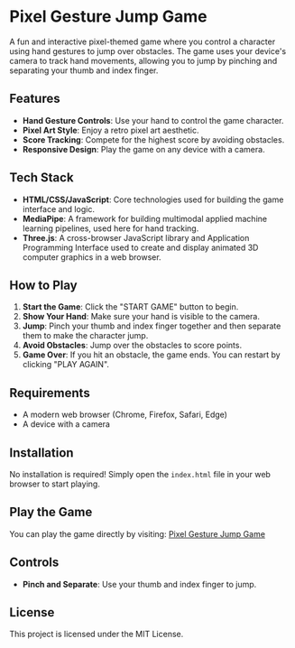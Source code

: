 # Pixel Gesture Jump Game

A fun and interactive pixel-themed game where you control a character using hand gestures to jump over obstacles. The game uses your device's camera to track hand movements, allowing you to jump by pinching and separating your thumb and index finger.

## Features

- **Hand Gesture Controls**: Use your hand to control the game character.
- **Pixel Art Style**: Enjoy a retro pixel art aesthetic.
- **Score Tracking**: Compete for the highest score by avoiding obstacles.
- **Responsive Design**: Play the game on any device with a camera.

## Tech Stack

- **HTML/CSS/JavaScript**: Core technologies used for building the game interface and logic.
- **MediaPipe**: A framework for building multimodal applied machine learning pipelines, used here for hand tracking.
- **Three.js**: A cross-browser JavaScript library and Application Programming Interface used to create and display animated 3D computer graphics in a web browser.

## How to Play

1. **Start the Game**: Click the "START GAME" button to begin.
2. **Show Your Hand**: Make sure your hand is visible to the camera.
3. **Jump**: Pinch your thumb and index finger together and then separate them to make the character jump.
4. **Avoid Obstacles**: Jump over the obstacles to score points.
5. **Game Over**: If you hit an obstacle, the game ends. You can restart by clicking "PLAY AGAIN".

## Requirements

- A modern web browser (Chrome, Firefox, Safari, Edge)
- A device with a camera

## Installation

No installation is required! Simply open the `index.html` file in your web browser to start playing.

## Play the Game

You can play the game directly by visiting: [Pixel Gesture Jump Game](https://example.com/pixel-gesture-jump-game)

## Controls

- **Pinch and Separate**: Use your thumb and index finger to jump.

## License

This project is licensed under the MIT License.
